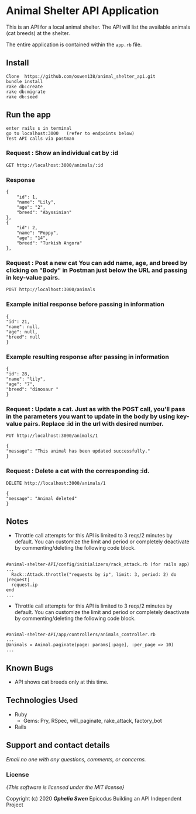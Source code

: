 # Animal Shelter API Application 

This is an API for a local animal shelter. The API will list the available animals (cat breeds) at the shelter.

The entire application is contained within the `app.rb` file.

## Install
    Clone  https://github.com/oswen138/animal_shelter_api.git
    bundle install
    rake db:create
    rake db:migrate
    rake db:seed

## Run the app
    enter rails s in terminal
    go to localhost:3000   (refer to endpoints below)
    Test API calls via postman

### Request : Show an individual cat by :id
`GET http://localhost:3000/animals/:id`
### Response

    {
        "id": 1,
        "name": "Lily",
        "age": "2",
        "breed": "Abyssinian"
    },
    {
        "id": 2,
        "name": "Poppy",
        "age": "14",
        "breed": "Turkish Angora"
    },

### Request : Post a new cat You can add name, age, and breed by clicking on "Body" in Postman just below the URL and passing in key-value pairs.

`POST http://localhost:3000/animals`
### Example initial response before passing in information

    
    {
    "id": 21,
    "name": null,
    "age": null,
    "breed": null
    }

### Example resulting response after passing in information

    
    {
    "id": 28,
    "name": "lily",
    "age": "7",
    "breed": "dinosaur "
    }


### Request : Update a cat. Just as with the POST call, you'll pass in the parameters you want to update in the body by using key-value pairs. Replace :id in the url with desired number. 

`PUT http://localhost:3000/animals/1`  

    {
    "message": "This animal has been updated successfully."
    }

### Request : Delete a cat with the corresponding :id.

`DELETE http://localhost:3000/animals/1`  

   
    {
    "message": "Animal deleted"
    }

## Notes
* Throttle call attempts for this API is limited to 3 reqs/2 minutes by default. 
You can customize the limit and period or completely deactivate by commenting/deleting the following code block.
## 

    
    #animal-shelter-API/config/initializers/rack_attack.rb (for rails app)
    ...  
      Rack::Attack.throttle("requests by ip", limit: 3, period: 2) do |request|
      request.ip
    end
    ...
  * Throttle call attempts for this API is limited to 3 reqs/2 minutes by default. 
You can customize the limit and period or completely deactivate by commenting/deleting the following code block.
## 

    
    #animal-shelter-API/app/controllers/animals_controller.rb 
    ...
    @animals = Animal.paginate(page: params[:page], :per_page => 10)
    ...

## Known Bugs
* API shows cat breeds only at this time.

## Technologies Used
* Ruby
  * Gems: Pry, RSpec, will_paginate, rake_attack, factory_bot
* Rails

## Support and contact details
_Email no one with any questions, comments, or concerns._

### License

*{This software is licensed under the MIT license}*

Copyright (c) 2020 **_Ophelia Swen_**
Epicodus Building an API Independent Project
